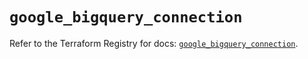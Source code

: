 # `google_bigquery_connection`

Refer to the Terraform Registry for docs: [`google_bigquery_connection`](https://registry.terraform.io/providers/hashicorp/google/6.36.1/docs/resources/bigquery_connection).
